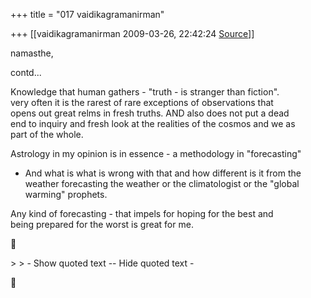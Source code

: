 +++
title = "017 vaidikagramanirman"

+++
[[vaidikagramanirman	2009-03-26, 22:42:24 [Source](https://groups.google.com/g/bvparishat/c/XLrqparc1CY)]]



namasthe,  
  
contd...  
  
Knowledge that human gathers - "truth - is stranger than fiction".  
very often it is the rarest of rare exceptions of observations that  
opens out great relms in fresh truths. AND also does not put a dead  
end to inquiry and fresh look at the realities of the cosmos and we as  
part of the whole.  
  
Astrology in my opinion is in essence - a methodology in "forecasting"  
- And what is what is wrong with that and how different is it from the  
weather forecasting the weather or the climatologist or the "global  
warming" prophets.  
  
Any kind of forecasting - that impels for hoping for the best and  
being prepared for the worst is great for me.  



\> \> - Show quoted text -- Hide quoted text -  



